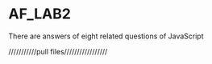 # AF_LAB2
There are answers of eight related questions of JavaScript

///////////pull files/////////////////
